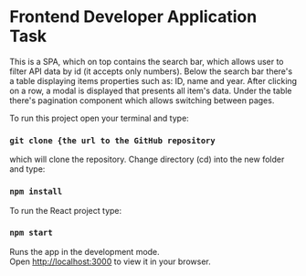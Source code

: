 <h1>Frontend Developer Application Task</h1>

This is a SPA, which on top contains the search bar, which allows user to filter API data by id (it accepts only numbers). 
Below the search bar there's a table displaying items properties such as: ID, name and year. After clicking on a row, a modal is displayed that presents all item's data.
Under the table there's pagination component which allows switching between pages.

To run this project open your terminal and type:

### `git clone {the url to the GitHub repository`

which will clone the repository.
Change directory (cd) into the new folder and type:

### `npm install`

To run the React project type:

### `npm start`

Runs the app in the development mode.\
Open [http://localhost:3000](http://localhost:3000) to view it in your browser.

